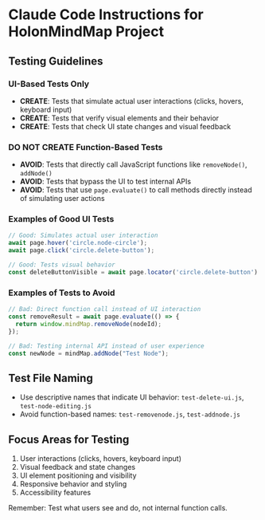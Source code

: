 # Claude Code Instructions for HolonMindMap Project

## Testing Guidelines

### UI-Based Tests Only
- **CREATE**: Tests that simulate actual user interactions (clicks, hovers, keyboard input)
- **CREATE**: Tests that verify visual elements and their behavior
- **CREATE**: Tests that check UI state changes and visual feedback

### DO NOT CREATE Function-Based Tests
- **AVOID**: Tests that directly call JavaScript functions like `removeNode()`, `addNode()`
- **AVOID**: Tests that bypass the UI to test internal APIs
- **AVOID**: Tests that use `page.evaluate()` to call methods directly instead of simulating user actions

### Examples of Good UI Tests
```javascript
// Good: Simulates actual user interaction
await page.hover('circle.node-circle');
await page.click('circle.delete-button');

// Good: Tests visual behavior
const deleteButtonVisible = await page.locator('circle.delete-button').isVisible();
```

### Examples of Tests to Avoid
```javascript
// Bad: Direct function call instead of UI interaction
const removeResult = await page.evaluate(() => {
  return window.mindMap.removeNode(nodeId);
});

// Bad: Testing internal API instead of user experience
const newNode = mindMap.addNode("Test Node");
```

## Test File Naming
- Use descriptive names that indicate UI behavior: `test-delete-ui.js`, `test-node-editing.js`
- Avoid function-based names: `test-removenode.js`, `test-addnode.js`

## Focus Areas for Testing
1. User interactions (clicks, hovers, keyboard input)
2. Visual feedback and state changes
3. UI element positioning and visibility
4. Responsive behavior and styling
5. Accessibility features

Remember: Test what users see and do, not internal function calls.